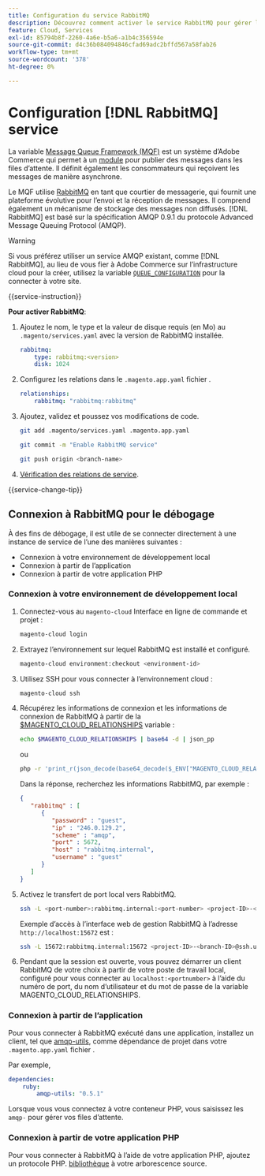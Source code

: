 ```yaml
---
title: Configuration du service RabbitMQ
description: Découvrez comment activer le service RabbitMQ pour gérer les files d’attente de messages pour Adobe Commerce sur l’infrastructure cloud.
feature: Cloud, Services
exl-id: 85794b8f-2260-4a6e-b5a6-a1b4c356594e
source-git-commit: d4c36b084094846cfad69adc2bffd567a58fab26
workflow-type: tm+mt
source-wordcount: '378'
ht-degree: 0%

---
```


# Configuration [!DNL RabbitMQ] service

La variable [Message Queue Framework (MQF)](https://experienceleague.adobe.com/docs/commerce-operations/configuration-guide/message-queues/message-queue-framework.html) est un système d’Adobe Commerce qui permet à un [module](https://glossary.magento.com/module) pour publier des messages dans les files d’attente. Il définit également les consommateurs qui reçoivent les messages de manière asynchrone.

Le MQF utilise [RabbitMQ](https://www.rabbitmq.com/) en tant que courtier de messagerie, qui fournit une plateforme évolutive pour l’envoi et la réception de messages. Il comprend également un mécanisme de stockage des messages non diffusés. [!DNL RabbitMQ] est basé sur la spécification AMQP 0.9.1 du protocole Advanced Message Queuing Protocol (AMQP).

>[!WARNING]
>
>Si vous préférez utiliser un service AMQP existant, comme [!DNL RabbitMQ], au lieu de vous fier à Adobe Commerce sur l’infrastructure cloud pour la créer, utilisez la variable [`QUEUE_CONFIGURATION`](../environment/variables-deploy.md#queue_configuration) pour la connecter à votre site.

{{service-instruction}}

**Pour activer RabbitMQ**:

1. Ajoutez le nom, le type et la valeur de disque requis (en Mo) au `.magento/services.yaml` avec la version de RabbitMQ installée.

   ```yaml
   rabbitmq:
       type: rabbitmq:<version>
       disk: 1024
   ```

1. Configurez les relations dans le `.magento.app.yaml` fichier .

   ```yaml
   relationships:
       rabbitmq: "rabbitmq:rabbitmq"
   ```

1. Ajoutez, validez et poussez vos modifications de code.

   ```bash
   git add .magento/services.yaml .magento.app.yaml
   ```

   ```bash
   git commit -m "Enable RabbitMQ service"
   ```

   ```bash
   git push origin <branch-name>
   ```

1. [Vérification des relations de service](services-yaml.md#service-relationships).

{{service-change-tip}}

## Connexion à RabbitMQ pour le débogage

À des fins de débogage, il est utile de se connecter directement à une instance de service de l’une des manières suivantes :

- Connexion à votre environnement de développement local
- Connexion à partir de l’application
- Connexion à partir de votre application PHP

### Connexion à votre environnement de développement local

1. Connectez-vous au `magento-cloud` Interface en ligne de commande et projet :

   ```bash
   magento-cloud login
   ```

1. Extrayez l’environnement sur lequel RabbitMQ est installé et configuré.

   ```bash
   magento-cloud environment:checkout <environment-id>
   ```

1. Utilisez SSH pour vous connecter à l’environnement cloud :

   ```bash
   magento-cloud ssh
   ```

1. Récupérez les informations de connexion et les informations de connexion de RabbitMQ à partir de la [$MAGENTO_CLOUD_RELATIONSHIPS](../application/properties.md#relationships) variable :

   ```bash
   echo $MAGENTO_CLOUD_RELATIONSHIPS | base64 -d | json_pp
   ```

   ou

   ```bash
   php -r 'print_r(json_decode(base64_decode($_ENV["MAGENTO_CLOUD_RELATIONSHIPS"])));'
   ```

   Dans la réponse, recherchez les informations RabbitMQ, par exemple :

   ```json
   {
      "rabbitmq" : [
         {
            "password" : "guest",
            "ip" : "246.0.129.2",
            "scheme" : "amqp",
            "port" : 5672,
            "host" : "rabbitmq.internal",
            "username" : "guest"
         }
      ]
   }
   ```

1. Activez le transfert de port local vers RabbitMQ.

   ```bash
   ssh -L <port-number>:rabbitmq.internal:<port-number> <project-ID>-<branch-ID>@ssh.us.magentosite.cloud
   ```

   Exemple d’accès à l’interface web de gestion RabbitMQ à l’adresse `http://localhost:15672` est :

   ```bash
   ssh -L 15672:rabbitmq.internal:15672 <project-ID>-<branch-ID>@ssh.us.magentosite.cloud
   ```

1. Pendant que la session est ouverte, vous pouvez démarrer un client RabbitMQ de votre choix à partir de votre poste de travail local, configuré pour vous connecter au `localhost:<portnumber>` à l’aide du numéro de port, du nom d’utilisateur et du mot de passe de la variable MAGENTO_CLOUD_RELATIONSHIPS.

### Connexion à partir de l’application

Pour vous connecter à RabbitMQ exécuté dans une application, installez un client, tel que [amqp-utils](https://github.com/dougbarth/amqp-utils), comme dépendance de projet dans votre `.magento.app.yaml` fichier .

Par exemple,

```yaml
dependencies:
    ruby:
        amqp-utils: "0.5.1"
```

Lorsque vous vous connectez à votre conteneur PHP, vous saisissez les `amqp-` pour gérer vos files d’attente.

### Connexion à partir de votre application PHP

Pour vous connecter à RabbitMQ à l’aide de votre application PHP, ajoutez un protocole PHP. [bibliothèque](https://glossary.magento.com/library) à votre arborescence source.
